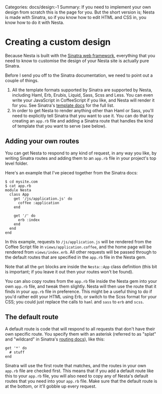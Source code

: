 Categories: docs/design:-1
Summary: If you need to implement your own design from scratch this is the page for you. But the short version is; Nesta is made with Sinatra, so if you know how to edit HTML and CSS in, you know how to do it with Nesta.

# Creating a custom design

Because Nesta is built with the [Sinatra web framework][sinatra],
everything that you need to know to customise the design of your Nesta
site is actually pure Sinatra.

Before I send you off to the Sinatra documentation, we need to point out
a couple of things.

 1. All the template formats supported by Sinatra are supported by
    Nesta, including Haml, Erb, Erubis, Liquid, Sass, Scss and Less. You
    can even write your JavaScript in CoffeeScript if you like, and
    Nesta will render it for you. See Sinatra's [template
    docs][template-docs] for the full list.
 2. In order to get Nesta to render anything other than Haml or Sass,
    you'll need to explicitly tell Sinatra that you want to use it. You
    can do that by creating an `app.rb` file and adding a Sinatra route
    that handles the kind of template that you want to serve (see
    below).

## Adding your own routes

You can get Nesta to respond to any kind of request, in any way you
like, by writing Sinatra routes and adding them to an `app.rb` file in
your project's top level folder.

Here's an example that I've pieced together from the Sinatra docs:

    $ cd mysite.com
    $ cat app.rb
    module Nesta
      class App
        get '/js/application.js' do
          coffee :application
        end

        get '/' do
          erb :index
        end
      end
    end

In this example, requests to `/js/application.js` will be rendered from
the Coffee Script file in `views/application.coffee`, and the home page
will be rendered from `views/index.erb`. All other requests will be
passed through to the default routes that are specified in the `app.rb`
file in the Nesta gem.

Note that all the `get` blocks are inside the `Nesta::App` class
definition (this bit is important; if you leave it out then your routes
won't be found).

You can also copy routes from the `app.rb` file inside the Nesta gem
into your own `app.rb` file, and tweak them slightly.  Nesta will then
use the route that it finds in your `app.rb` file in preference. This
might be a useful thing to do if you'd rather edit your HTML using Erb,
or switch to the Scss format for your CSS; you could just replace the
calls to `haml` and `sass` to `erb` and `scss`.

## The default route

A default route is code that will respond to all requests that don't
have their own specific route. You specify them with an asterisk
(referred to as "splat" and "wildcard" in Sinatra's [routing
docs][route-docs]), like this:

    get '*' do
      # stuff
    end

Sinatra will use the first route that matches, and the routes in your
own `app.rb` file are checked first. This means that if you add a
default route like this to your `app.rb` file, you will also need to
copy any of Nesta's default routes that you need into your `app.rb`
file. Make sure that the default route is at the bottom, or it'll gobble
up every request.

[sinatra]: http://www.sinatrarb.com
[template-docs]: http://www.sinatrarb.com/intro.html#Views%20/%20Templates
[route-docs]: http://www.sinatrarb.com/intro.html#Routes
